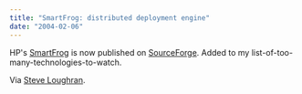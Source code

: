 ```yaml
---
title: "SmartFrog: distributed deployment engine"
date: "2004-02-06"
---
```


HP's [SmartFrog](http://www-uk.hpl.hp.com/smartfrog/) is now published on [SourceForge](http://sourceforge.net/projects/smartfrog/). Added to my list-of-too-many-technologies-to-watch.

Via [Steve Loughran](http://www.iseran.com/Steve/blog/archives/000064.html).
